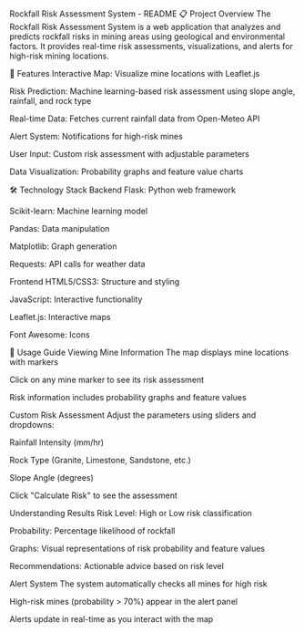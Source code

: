 Rockfall Risk Assessment System - README
📋 Project Overview
The Rockfall Risk Assessment System is a web application that analyzes and predicts rockfall risks in mining areas using geological and environmental factors. It provides real-time risk assessments, visualizations, and alerts for high-risk mining locations.

🚀 Features
Interactive Map: Visualize mine locations with Leaflet.js

Risk Prediction: Machine learning-based risk assessment using slope angle, rainfall, and rock type

Real-time Data: Fetches current rainfall data from Open-Meteo API

Alert System: Notifications for high-risk mines

User Input: Custom risk assessment with adjustable parameters

Data Visualization: Probability graphs and feature value charts

🛠️ Technology Stack
Backend
Flask: Python web framework

Scikit-learn: Machine learning model

Pandas: Data manipulation

Matplotlib: Graph generation

Requests: API calls for weather data

Frontend
HTML5/CSS3: Structure and styling

JavaScript: Interactive functionality

Leaflet.js: Interactive maps

Font Awesome: Icons

🎯 Usage Guide
Viewing Mine Information
The map displays mine locations with markers

Click on any mine marker to see its risk assessment

Risk information includes probability graphs and feature values

Custom Risk Assessment
Adjust the parameters using sliders and dropdowns:

Rainfall Intensity (mm/hr)

Rock Type (Granite, Limestone, Sandstone, etc.)

Slope Angle (degrees)

Click "Calculate Risk" to see the assessment

Understanding Results
Risk Level: High or Low risk classification

Probability: Percentage likelihood of rockfall

Graphs: Visual representations of risk probability and feature values

Recommendations: Actionable advice based on risk level

Alert System
The system automatically checks all mines for high risk

High-risk mines (probability > 70%) appear in the alert panel

Alerts update in real-time as you interact with the map
